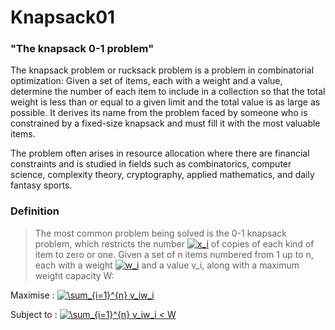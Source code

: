 # Knapsack01

### "The knapsack 0-1 problem"

The knapsack problem or rucksack problem is a problem in combinatorial optimization: Given a set of items, each with a weight and a value, determine the number of each item to include in a collection so that the total weight is less than or equal to a given limit and the total value is as large as possible. It derives its name from the problem faced by someone who is constrained by a fixed-size knapsack and must fill it with the most valuable items. 

The problem often arises in resource allocation where there are financial constraints and is studied in fields such as combinatorics, computer science, complexity theory, cryptography, applied mathematics, and daily fantasy sports.

### Definition
> The most common problem being solved is the 0-1 knapsack problem, which restricts the number <a href="https://www.codecogs.com/eqnedit.php?latex=\inline&space;x_i" target="_blank"><img src="https://latex.codecogs.com/gif.latex?\inline&space;x_i" title="x_i" /></a> of copies of each kind of item to zero or one. Given a set of n items numbered from 1 up to n, each with a weight <a href="https://www.codecogs.com/eqnedit.php?latex=\inline&space;w_i" target="_blank"><img src="https://latex.codecogs.com/gif.latex?\inline&space;w_i" title="w_i" /></a> and a value v_i, along with a maximum weight capacity W: 

Maximise :  <a href="https://www.codecogs.com/eqnedit.php?latex=\inline&space;\sum_{i=1}^{n}&space;v_iw_i" target="_blank"><img src="https://latex.codecogs.com/gif.latex?\inline&space;\sum_{i=1}^{n}&space;v_iw_i" title="\sum_{i=1}^{n} v_iw_i" /></a>



Subject to : <a href="https://www.codecogs.com/eqnedit.php?latex=\inline&space;\sum_{i=1}^{n}&space;v_iw_i&space;<&space;W" target="_blank"><img src="https://latex.codecogs.com/gif.latex?\inline&space;\sum_{i=1}^{n}&space;v_iw_i&space;<&space;W" title="\sum_{i=1}^{n} v_iw_i < W" /></a>




